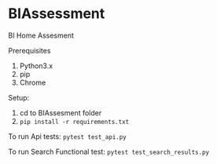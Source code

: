 # BIAssessment

BI Home Assesment 

Prerequisites

1. Python3.x
2. pip
3. Chrome


Setup:

1. cd to BIAssesment folder
2. `pip install -r requirements.txt`


To run Api tests:
     `pytest test_api.py`

To run Search Functional test:
    `pytest test_search_results.py`
